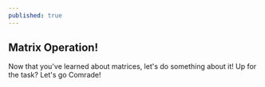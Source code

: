 ```yaml
---
published: true
---
```

## Matrix Operation!

Now that you've learned about matrices, let's do something about it! Up for the task? Let's go Comrade!


